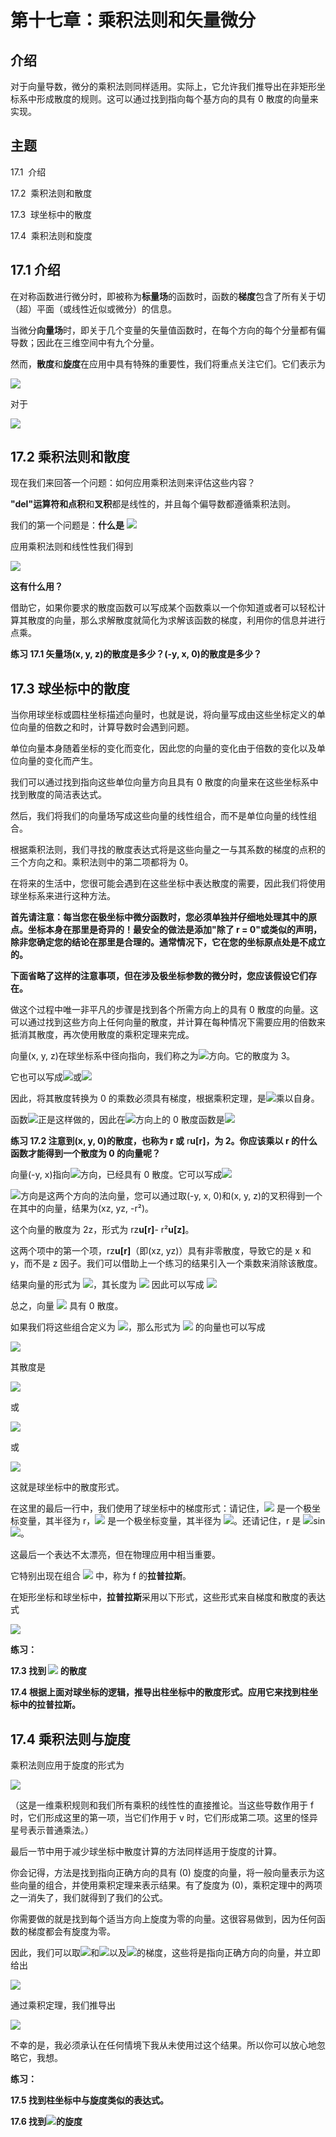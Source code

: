 # 第十七章：乘积法则和矢量微分

## 介绍

对于向量导数，微分的乘积法则同样适用。实际上，它允许我们推导出在非矩形坐标系中形成散度的规则。这可以通过找到指向每个基方向的具有 0 散度的向量来实现。

## 主题

17.1  介绍

17.2  乘积法则和散度

17.3  球坐标中的散度

17.4  乘积法则和旋度

## 17.1 介绍

在对称函数进行微分时，即被称为**标量场**的函数时，函数的**梯度**包含了所有关于切（超）平面（或线性近似或微分）的信息。

当微分**向量场**时，即关于几个变量的矢量值函数时，在每个方向的每个分量都有偏导数；因此在三维空间中有九个分量。

然而，**散度**和**旋度**在应用中具有特殊的重要性，我们将重点关注它们。它们表示为

![](img/dbf767ab35dc9bf5f4b9276af78713c3.jpg)

对于

![](img/9bdf718fca6af28c9cc5f9ee6d3e1f36.jpg)

## 17.2 乘积法则和散度

现在我们来回答一个问题：如何应用乘积法则来评估这些内容？

**"del"**运算符和**点积**和**叉积**都是线性的，并且每个偏导数都遵循乘积法则。

我们的第一个问题是：**什么是** ![](img/ac6710c1658ac745f00c88c411ba72cc.jpg)

应用乘积法则和线性性我们得到

![](img/9457e0a7a38a0693cdfd0f2bb022b00a.jpg)

**这有什么用？**

借助它，如果你要求的散度函数可以写成某个函数乘以一个你知道或者可以轻松计算其散度的向量，那么求解散度就简化为求解该函数的梯度，利用你的信息并进行点乘。

**练习 17.1 矢量场(x, y, z)的散度是多少？(-y, x, 0)的散度是多少？**

## 17.3 球坐标中的散度

当你用球坐标或圆柱坐标描述向量时，也就是说，将向量写成由这些坐标定义的单位向量的倍数之和时，计算导数时会遇到问题。

单位向量本身随着坐标的变化而变化，因此您的向量的变化由于倍数的变化以及单位向量的变化而产生。

我们可以通过找到指向这些单位向量方向且具有 0 散度的向量来在这些坐标系中找到散度的简洁表达式。

然后，我们将我们的向量场写成这些向量的线性组合，而不是单位向量的线性组合。

根据乘积法则，我们寻找的散度表达式将是这些向量之一与其系数的梯度的点积的三个方向之和。乘积法则中的第二项都将为 0。

在将来的生活中，您很可能会遇到在这些坐标中表达散度的需要，因此我们将使用球坐标系来进行这种方法。

**首先请注意：每当您在极坐标中微分函数时，您必须单独并仔细地处理其中的原点。坐标本身在那里是奇异的！最安全的做法是添加"除了 r = 0"或类似的声明，除非您确定您的结论在那里是合理的。通常情况下，它在您的坐标原点处是不成立的。**

**下面省略了这样的注意事项，但在涉及极坐标参数的微分时，您应该假设它们存在。**

做这个过程中唯一非平凡的步骤是找到各个所需方向上的具有 0 散度的向量。这可以通过找到这些方向上任何向量的散度，并计算在每种情况下需要应用的倍数来抵消其散度，再次使用散度的乘积定理来完成。

向量(x, y, z)在球坐标系中径向指向，我们称之为![](img/40bec17f7691e45d32d443b059a00639.jpg)方向。它的散度为 3。

它也可以写成![](img/82246e94b3b6e0d15af8e498a87c9302.jpg)或![](img/c257658345d4b7c629368d0ae03cff3b.jpg)

因此，将其散度转换为 0 的乘数必须具有梯度，根据乘积定理，是![](img/e8ce57acf2b33027fc97578f28a11844.jpg)乘以自身。

函数![](img/8f19f2c9aadb55873c902fcd56d092e0.jpg)正是这样做的，因此在![](img/40bec17f7691e45d32d443b059a00639.jpg)方向上的 0 散度函数是![](img/a398bab10d3b9fb22dd0bf53cc4b2a67.jpg)

**练习 17.2 注意到(x, y, 0)的散度，也称为 r 或** r**u[r]，为 2。你应该乘以 r 的什么函数才能得到一个散度为 0 的向量呢？**

向量(-y, x)指向![](img/7f7029b9176d2436bcd8ac38b3999f4e.jpg)方向，已经具有 0 散度。它可以写成![](img/820b9eaf192777a10bdc85ef4fce1c8b.jpg)

![](img/700578cc6e0c968d24da27a3f619607d.jpg)方向是这两个方向的法向量，您可以通过取(-y, x, 0)和(x, y, z)的叉积得到一个在其中的向量，结果为(xz, yz, -r²)。

这个向量的散度为 2z，形式为 rz**u[r]**- r²**u[z]**。

这两个项中的第一个项，rz**u[r]**（即(xz, yz)）具有非零散度，导致它的是 x 和 y，而不是 z 因子。我们可以借助上一个练习的结果引入一个乘数来消除该散度。

结果向量的形式为 ![](img/a0ad8ef60e223c18fe24b3c00e47f16d.jpg)，其长度为 ![](img/3af322bb65fe8b4d394dca3c0722c1db.jpg) 因此可以写成 ![](img/6afc1e002f8b2a419bd7ea9662e6660f.jpg)

总之，向量 ![](img/40a1600d0c441994a310818b05232f07.jpg) 具有 0 散度。

如果我们将这些组合定义为 ![](img/f98e86eaea086789dd3e7b7b323149a9.jpg)，那么形式为 ![](img/a008e50da154feda6d6d923a9534db70.jpg) 的向量也可以写成

![](img/a864a28e73ae23e054da636e0ca4f532.jpg)

其散度是

![](img/a67dd6b7e1a99569e8926dd47a59d6f2.jpg)

或

![](img/48283a93357a00fce4775deb9ce8a69b.jpg)

或

![](img/5f07692406ef78e26fcf620d7ac40fa2.jpg)

这就是球坐标中的散度形式。

在这里的最后一行中，我们使用了球坐标中的梯度形式：请记住，![](img/7f7029b9176d2436bcd8ac38b3999f4e.jpg) 是一个极坐标变量，其半径为 r，![](img/700578cc6e0c968d24da27a3f619607d.jpg) 是一个极坐标变量，其半径为 ![](img/40bec17f7691e45d32d443b059a00639.jpg)。还请记住，r 是 ![](img/40bec17f7691e45d32d443b059a00639.jpg)sin![](img/700578cc6e0c968d24da27a3f619607d.jpg)。

这最后一个表达不太漂亮，但在物理应用中相当重要。

它特别出现在组合 ![](img/189c1be3b7134238ca266d7bfac05af0.jpg) 中，称为 f 的**拉普拉斯**。

在矩形坐标和球坐标中，**拉普拉斯**采用以下形式，这些形式来自梯度和散度的表达式

![](img/e136aeefe6067dd694adbdeba87d86cd.jpg)

**练习：**

**17.3 找到 ![](img/1a5d66e74dcb42390bc2f70caa1ffcc4.jpg) 的散度**

**17.4 根据上面对球坐标的逻辑，推导出柱坐标中的散度形式。应用它来找到柱坐标中的拉普拉斯。**

## 17.4 乘积法则与旋度

乘积法则应用于旋度的形式为

![](img/0284c6729c856a74aa805c77365b4ec8.jpg)

（这是一维乘积规则和我们所有乘积的线性性的直接推论。当这些导数作用于 f 时，它们形成这里的第一项，当它们作用于 v 时，它们形成第二项。这里的怪异星号表示普通乘法。）

最后一节中用于减少球坐标中散度计算的方法同样适用于旋度的计算。

你会记得，方法是找到指向正确方向的具有 (0) 旋度的向量，将一般向量表示为这些向量的组合，并使用乘积定理来表示结果。有了旋度为 (0)，乘积定理中的两项之一消失了，我们就得到了我们的公式。

你需要做的就是找到每个适当方向上旋度为零的向量。这很容易做到，因为任何函数的梯度都会有旋度为零。

因此，我们可以取![](img/40bec17f7691e45d32d443b059a00639.jpg)和![](img/7f7029b9176d2436bcd8ac38b3999f4e.jpg)以及![](img/700578cc6e0c968d24da27a3f619607d.jpg)的梯度，这些将是指向正确方向的向量，并立即给出

![](img/ac71cb4d3b167832b3f122047aaff784.jpg)

通过乘积定理，我们推导出

![](img/0b39d5c5ab2a5e7550b8503b46a23bf3.jpg)

不幸的是，我必须承认在任何情境下我从未使用过这个结果。所以你可以放心地忽略它，我想。

**练习：**

**17.5 找到柱坐标中与旋度类似的表达式。**

**17.6 找到![](img/4915c542b39b7ab5b87fb4a468058eaa.jpg)的旋度**
